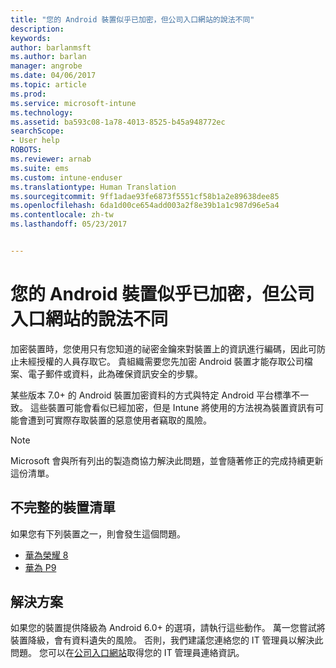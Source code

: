 ```yaml
---
title: "您的 Android 裝置似乎已加密，但公司入口網站的說法不同"
description: 
keywords: 
author: barlanmsft
ms.author: barlan
manager: angrobe
ms.date: 04/06/2017
ms.topic: article
ms.prod: 
ms.service: microsoft-intune
ms.technology: 
ms.assetid: ba593c08-1a78-4013-8525-b45a948772ec
searchScope:
- User help
ROBOTS: 
ms.reviewer: arnab
ms.suite: ems
ms.custom: intune-enduser
ms.translationtype: Human Translation
ms.sourcegitcommit: 9ff1adae93fe6873f5551cf58b1a2e89638dee85
ms.openlocfilehash: 6da1d00ce654add003a2f8e39b1a1c987d96e5a4
ms.contentlocale: zh-tw
ms.lasthandoff: 05/23/2017


---
```



# <a name="your-android-device-seems-to-be-encrypted-but-company-portal-says-otherwise"></a>您的 Android 裝置似乎已加密，但公司入口網站的說法不同

加密裝置時，您使用只有您知道的祕密金鑰來對裝置上的資訊進行編碼，因此可防止未經授權的人員存取它。 貴組織需要您先加密 Android 裝置才能存取公司檔案、電子郵件或資料，此為確保資訊安全的步驟。

某些版本 7.0+ 的 Android 裝置加密資料的方式與特定 Android 平台標準不一致。 這些裝置可能會看似已經加密，但是 Intune 將使用的方法視為裝置資訊有可能會遭到可實際存取裝置的惡意使用者竊取的風險。

> [!Note]
> Microsoft 會與所有列出的製造商協力解決此問題，並會隨著修正的完成持續更新這份清單。

## <a name="an-incomplete-list-of-devices"></a>不完整的裝置清單

如果您有下列裝置之一，則會發生這個問題。

- [華為榮耀 8](http://consumer.huawei.com/en/support/mobile-phones/honor8_en-sup.htm)
- [華為 P9](http://consumer.huawei.com/mobile-phones/p9/index.html)

## <a name="solutions"></a>解決方案

如果您的裝置提供降級為 Android 6.0+ 的選項，請執行這些動作。 萬一您嘗試將裝置降級，會有資料遺失的風險。 否則，我們建議您連絡您的 IT 管理員以解決此問題。 您可以在[公司入口網站](http://portal.manage.microsoft.com)取得您的 IT 管理員連絡資訊。


